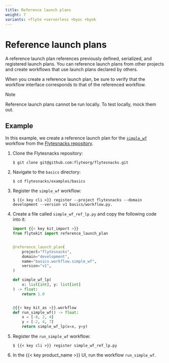 ```yaml
---
title: Reference launch plans
weight: 7
variants: +flyte +serverless +byoc +byok
---
```


# Reference launch plans

A reference launch plan references previously defined, serialized, and registered launch plans. You can reference launch plans from other projects and create workflows that use launch plans declared by others.

When you create a reference launch plan, be sure to verify that the workflow interface corresponds to that of the referenced workflow.

> [!NOTE]
> Reference launch plans cannot be run locally. To test locally, mock them out.

## Example

<!-- Remove the mention of Flytesnacks below -->
In this example, we create a reference launch plan for the [`simple_wf`](https://github.com/flyteorg/flytesnacks/blob/master/examples/basics/basics/workflow.py#L25) workflow from the [Flytesnacks repository](https://github.com/flyteorg/flytesnacks).

1. Clone the Flytesnacks repository:

    ```shell
    $ git clone git@github.com:flyteorg/flytesnacks.git
    ```

2. Navigate to the `basics` directory:

    ```shell
    $ cd flytesnacks/examples/basics
    ```

3. Register the `simple_wf` workflow:

    ```shell
    $ {{< key cli >}} register --project flytesnacks --domain development --version v1 basics/workflow.py.
    ```

4. Create a file called `simple_wf_ref_lp.py` and copy the following code into it:

    ```python
    import {{< key kit_import >}}
    from flytekit import reference_launch_plan


    @reference_launch_plan(
        project="flytesnacks",
        domain="development",
        name="basics.workflow.simple_wf",
        version="v1",
    )

    def simple_wf_lp(
        x: list[int], y: list[int]
    ) -> float:
        return 1.0


    @{{< key kit_as >}}.workflow
    def run_simple_wf() -> float:
        x = [-8, 2, 4]
        y = [-2, 4, 7]
        return simple_wf_lp(x=x, y=y)
    ```

5. Register the `run_simple_wf` workflow:

    ```shell
    $ {{< key cli >}} register simple_wf_ref_lp.py
    ```

6. In the {{< key product_name >}} UI, run the workflow `run_simple_wf`.

